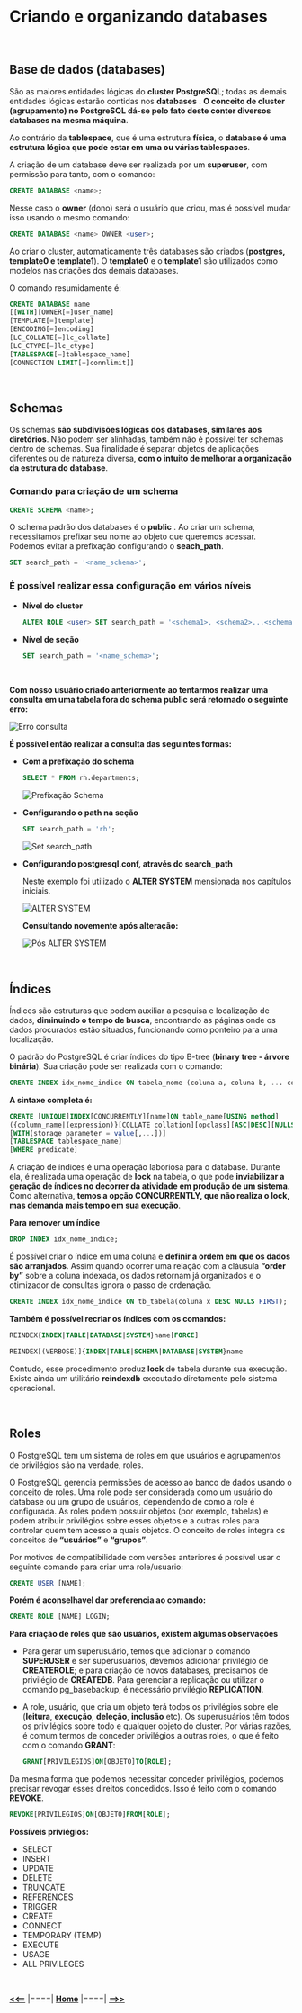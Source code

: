 # **Criando e organizando databases**

<br/>

## **Base de dados (databases)**

São as maiores entidades lógicas do **cluster PostgreSQL**; todas as demais entidades lógicas estarão contidas nos **databases** . **O conceito de cluster (agrupamento) no PostgreSQL dá-se pelo fato deste conter diversos databases na mesma máquina**.

Ao contrário da **tablespace**, que é uma estrutura **física**, o **database é uma estrutura lógica que pode estar em uma ou várias tablespaces**.

A criação de um database deve ser realizada por um **superuser**, com permissão para tanto, com o comando:

```sql
CREATE DATABASE <name>;
```

Nesse caso o **owner** (dono) será o usuário que criou, mas é possível mudar isso usando o mesmo comando:

```sql
CREATE DATABASE <name> OWNER <user>;
```

Ao criar o cluster, automaticamente três databases são criados (**postgres, template0 e template1**). O **template0** e o **template1** são utilizados como modelos nas criações dos demais databases.

O comando resumidamente é:

```sql
CREATE DATABASE name
[[WITH][OWNER[=]user_name]
[TEMPLATE[=]template]
[ENCODING[=]encoding]
[LC_COLLATE[=]lc_collate]
[LC_CTYPE[=]lc_ctype]
[TABLESPACE[=]tablespace_name]
[CONNECTION LIMIT[=]connlimit]]
```

<br/>

## **Schemas**

Os schemas **são subdivisões lógicas dos databases, similares aos diretórios**. Não podem ser alinhadas, também não é possível ter schemas dentro de schemas. Sua finalidade é separar objetos de aplicações diferentes ou de natureza diversa, **com o intuito de melhorar a organização da estrutura do database**.

### **Comando para criação de um schema**

```sql
CREATE SCHEMA <name>;
```

O schema padrão dos databases é o **public** . Ao criar um schema, necessitamos prefixar seu nome ao objeto que queremos acessar. Podemos evitar a prefixação configurando o **seach_path**.

```sql
SET search_path = '<name_schema>';
```

### **É possível realizar essa configuração em vários níveis**

- **Nível do cluster**<br/>
  ```sql
  ALTER ROLE <user> SET search_path = '<schema1>, <schema2>...<schemaN>';
  ```

- **Nível de seção**
  ```sql
  SET search_path = '<name_schema>';
  ```

<br/>

**Com nosso usuário criado anteriormente ao tentarmos realizar uma consulta em uma tabela fora do schema public será retornado o seguinte erro:**

![Erro consulta](./img/erro_consulta_schema.png "Erro consulta")

**É possível então realizar a consulta das seguintes formas:**

- **Com a prefixação do schema**
  
  ```sql
  SELECT * FROM rh.departments;
  ```

  ![Prefixação Schema](./img/consulta_prefixacao_schema.png "Consulta com a prefixação do Schema")

- **Configurando o path na seção**
  ```sql
  SET search_path = 'rh';
  ```
  ![Set search_path](./img/consulta_set_search_path.png "Consulta setando search path")

- **Configurando postgresql.conf, através do search_path**

  Neste exemplo foi utilizado o **ALTER SYSTEM** mensionada nos capítulos iniciais.

  ![ALTER SYSTEM](./img/clausula_alter_system.png "Alterando parâmetro com ALTER SYSTEM")

  **Consultando novemente após alteração:**

  ![Pós ALTER SYSTEM](./img/consulta_pos_alter_system.png "Consulta posterior alteração do parâmetro search_path com ALTER SYSTEM")

<br/>

## **Índices**

Índices são estruturas que podem auxiliar a pesquisa e localização de dados, **diminuindo o tempo de busca**, encontrando as páginas onde os dados procurados estão situados, funcionando como ponteiro para uma localização.

O padrão do PostgreSQL é criar índices do tipo B-tree (**binary tree - árvore binária**). Sua criação pode ser realizada com o comando:

```sql
CREATE INDEX idx_nome_indice ON tabela_nome (coluna a, coluna b, ... coluna n);
```

**A sintaxe completa é:**

```sql
CREATE [UNIQUE]INDEX[CONCURRENTLY][name]ON table_name[USING method]
({column_name|(expression)}[COLLATE collation][opclass][ASC|DESC][NULLS]{FIRST|LAST}][,...])
[WITH(storage_parameter = value[,...])]
[TABLESPACE tablespace_name]
[WHERE predicate]
```

A criação de índices é uma operação laboriosa para o database. Durante ela, é realizada uma operação de **lock** na tabela, o que pode **inviabilizar a geração de índices no decorrer da atividade em produção de um sistema**. Como alternativa, **temos a opção CONCURRENTLY, que não realiza o lock, mas demanda mais tempo em sua execução**.

**Para remover um índice**

```sql
DROP INDEX idx_nome_indice;
```

É possível criar o índice em uma coluna e **definir a ordem em que os dados são arranjados**. Assim quando ocorrer uma relação com a cláusula **“order by”** sobre a coluna indexada, os dados retornam já organizados e o otimizador de consultas ignora o passo de ordenação.

```sql
CREATE INDEX idx_nome_indice ON tb_tabela(coluna x DESC NULLS FIRST);
```

**Também é possível recriar os índices com os comandos:**

```sql
REINDEX{INDEX|TABLE|DATABASE|SYSTEM}name[FORCE]
```

```sql
REINDEX[(VERBOSE)]{INDEX|TABLE|SCHEMA|DATABASE|SYSTEM}name
```

Contudo, esse procedimento produz **lock** de tabela durante sua execução. Existe ainda um utilitário **reindexdb** executado diretamente pelo sistema operacional.

<br/>

## **Roles**

O PostgreSQL tem um sistema de roles em que usuários e agrupamentos de privilégios são na verdade, roles.

O PostgreSQL gerencia permissões de acesso ao banco de dados usando o conceito de roles. Uma role pode ser considerada como um usuário do database ou um grupo de usuários, dependendo de como a role é configurada. As roles podem possuir objetos (por exemplo, tabelas) e podem atribuir privilégios sobre esses objetos e a outras roles para controlar quem tem acesso a quais objetos. O conceito de roles integra os conceitos de **“usuários”** e **“grupos”**.

Por motivos de compatibilidade com versões anteriores é possível usar o seguinte comando para criar uma role/usuario:

```sql
CREATE USER [NAME];
```

**Porém é aconselhavel dar preferencia ao comando:**

```sql
CREATE ROLE [NAME] LOGIN;
```

**Para criação de roles que são usuários, existem algumas observações**

- Para gerar um superusuário, temos que adicionar o comando **SUPERUSER** e ser superusuários, devemos adicionar privilégio de **CREATEROLE**; e para criação de novos databases, precisamos de privilégio de **CREATEDB**. Para gerenciar a replicação ou utilizar o comando pg_basebackup, é necessário privilégio **REPLICATION**.

- A role, usuário, que cria um objeto terá todos os privilégios sobre ele (**leitura**, **execução**, **deleção**, **inclusão** etc). Os superusuários têm todos os privilégios sobre todo e qualquer objeto do cluster. Por várias razões, é comum termos de conceder privilégios a outras roles, o que é feito com o comando **GRANT**:
  ```sql
  GRANT[PRIVILEGIOS]ON[OBJETO]TO[ROLE];
  ```

Da mesma forma que podemos necessitar conceder privilégios, podemos precisar revogar esses direitos concedidos. Isso é feito com o comando **REVOKE**.

```sql
REVOKE[PRIVILEGIOS]ON[OBJETO]FROM[ROLE];
```

**Possíveis priviégios:**

- SELECT
- INSERT
- UPDATE
- DELETE
- TRUNCATE
- REFERENCES
- TRIGGER
- CREATE
- CONNECT
- TEMPORARY (TEMP)
- EXECUTE
- USAGE
- ALL PRIVILEGES

<br/>

[**<<==**](../capitulo_5/capitulo_5.md) |====| [**Home**](../README.md) |====| [**==>>**](../capitulo_7/capitulo_7.md)